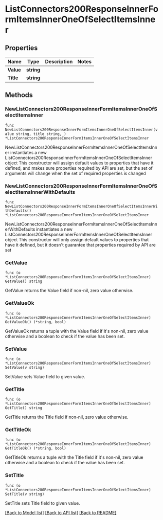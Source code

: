 # ListConnectors200ResponseInnerFormItemsInnerOneOfSelectItemsInner

## Properties

Name | Type | Description | Notes
------------ | ------------- | ------------- | -------------
**Value** | **string** |  | 
**Title** | **string** |  | 

## Methods

### NewListConnectors200ResponseInnerFormItemsInnerOneOfSelectItemsInner

`func NewListConnectors200ResponseInnerFormItemsInnerOneOfSelectItemsInner(value string, title string, ) *ListConnectors200ResponseInnerFormItemsInnerOneOfSelectItemsInner`

NewListConnectors200ResponseInnerFormItemsInnerOneOfSelectItemsInner instantiates a new ListConnectors200ResponseInnerFormItemsInnerOneOfSelectItemsInner object
This constructor will assign default values to properties that have it defined,
and makes sure properties required by API are set, but the set of arguments
will change when the set of required properties is changed

### NewListConnectors200ResponseInnerFormItemsInnerOneOfSelectItemsInnerWithDefaults

`func NewListConnectors200ResponseInnerFormItemsInnerOneOfSelectItemsInnerWithDefaults() *ListConnectors200ResponseInnerFormItemsInnerOneOfSelectItemsInner`

NewListConnectors200ResponseInnerFormItemsInnerOneOfSelectItemsInnerWithDefaults instantiates a new ListConnectors200ResponseInnerFormItemsInnerOneOfSelectItemsInner object
This constructor will only assign default values to properties that have it defined,
but it doesn't guarantee that properties required by API are set

### GetValue

`func (o *ListConnectors200ResponseInnerFormItemsInnerOneOfSelectItemsInner) GetValue() string`

GetValue returns the Value field if non-nil, zero value otherwise.

### GetValueOk

`func (o *ListConnectors200ResponseInnerFormItemsInnerOneOfSelectItemsInner) GetValueOk() (*string, bool)`

GetValueOk returns a tuple with the Value field if it's non-nil, zero value otherwise
and a boolean to check if the value has been set.

### SetValue

`func (o *ListConnectors200ResponseInnerFormItemsInnerOneOfSelectItemsInner) SetValue(v string)`

SetValue sets Value field to given value.


### GetTitle

`func (o *ListConnectors200ResponseInnerFormItemsInnerOneOfSelectItemsInner) GetTitle() string`

GetTitle returns the Title field if non-nil, zero value otherwise.

### GetTitleOk

`func (o *ListConnectors200ResponseInnerFormItemsInnerOneOfSelectItemsInner) GetTitleOk() (*string, bool)`

GetTitleOk returns a tuple with the Title field if it's non-nil, zero value otherwise
and a boolean to check if the value has been set.

### SetTitle

`func (o *ListConnectors200ResponseInnerFormItemsInnerOneOfSelectItemsInner) SetTitle(v string)`

SetTitle sets Title field to given value.



[[Back to Model list]](../README.md#documentation-for-models) [[Back to API list]](../README.md#documentation-for-api-endpoints) [[Back to README]](../README.md)


